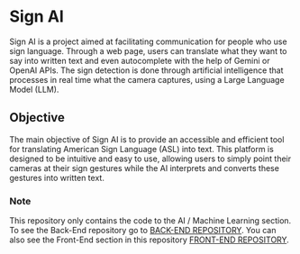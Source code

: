 # Sign AI

Sign AI is a project aimed at facilitating communication for people who use sign language. Through a web page, users can translate what they want to say into written text and even autocomplete with the help of Gemini or OpenAI APIs. The sign detection is done through artificial intelligence that processes in real time what the camera captures, using a Large Language Model (LLM).

## Objective

The main objective of Sign AI is to provide an accessible and efficient tool for translating American Sign Language (ASL) into text. This platform is designed to be intuitive and easy to use, allowing users to simply point their cameras at their sign gestures while the AI interprets and converts these gestures into written text.

### Note

This repository only contains the code to the AI / Machine Learning section. To see the Back-End repository go to [BACK-END REPOSITORY](https://github.com/BenjaPicca/SignAI-WEB). You can also see the Front-End section in this repository [FRONT-END REPOSITORY](https://github.com/tomasgrinstein/SignAI-FrontEnd).

